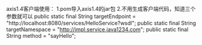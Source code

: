axis1.4客户端使用：
    1.pom导入axis1.4的jar包
    2.不用生成客户端代码，知道三个参数就可以
        public static final String targetEndpoint = "http://localhost:8080/services/HelloService?wsdl";
        public static final String targetNamespace = "http://impl.service.java1234.com";
        public static final String method = "sayHello";
    